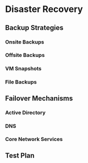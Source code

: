 # Disaster Recovery

## Backup Strategies
### Onsite Backups
### Offsite Backups
### VM Snapshots
### File Backups

## Failover Mechanisms
### Active Directory
### DNS
### Core Network Services

## Test Plan
